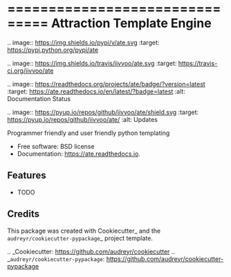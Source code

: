 ===============================
Attraction Template Engine
===============================


.. image:: https://img.shields.io/pypi/v/ate.svg
        :target: https://pypi.python.org/pypi/ate

.. image:: https://img.shields.io/travis/iivvoo/ate.svg
        :target: https://travis-ci.org/iivvoo/ate

.. image:: https://readthedocs.org/projects/ate/badge/?version=latest
        :target: https://ate.readthedocs.io/en/latest/?badge=latest
        :alt: Documentation Status

.. image:: https://pyup.io/repos/github/iivvoo/ate/shield.svg
     :target: https://pyup.io/repos/github/iivvoo/ate/
     :alt: Updates


Programmer friendly and user friendly python templating


* Free software: BSD license
* Documentation: https://ate.readthedocs.io.


Features
--------

* TODO

Credits
---------

This package was created with Cookiecutter_ and the `audreyr/cookiecutter-pypackage`_ project template.

.. _Cookiecutter: https://github.com/audreyr/cookiecutter
.. _`audreyr/cookiecutter-pypackage`: https://github.com/audreyr/cookiecutter-pypackage

